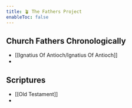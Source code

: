 ```yaml
---
title: 🪴 The Fathers Project
enableToc: false
---
```


## Church Fathers Chronologically
- [[Ignatius Of Antioch/Ignatius Of Antioch]]
- 

## Scriptures
- [[Old Testament]]
- 